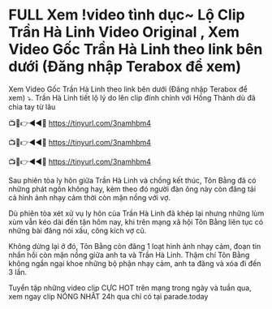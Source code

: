 # FULL Xem !video tình dục~ Lộ Clip Trần Hà Linh Video Original , Xem Video Gốc Trần Hà Linh theo link bên dưới (Đăng nhập Terabox để xem)

Xem Video Gốc Trần Hà Linh theo link bên dưới (Đăng nhập Terabox để xem) ⤵️. Trần Hà Linh tiết lộ lý do lên clip đính chính với Hồng Thành dù đã chia tay từ lâu

📺📱👉◄◄🔴  https://tinyurl.com/3namhbm4

 📺📱👉◄◄🔴  https://tinyurl.com/3namhbm4

📺📱👉◄◄🔴  https://tinyurl.com/3namhbm4


Sau phiên tòa ly hôn giữa Trần Hà Linh và chồng kết thúc, Tôn Bằng đã có những phát ngôn không hay, kèm theo đó người đàn ông này còn đăng tải cả hình ảnh nhạy cảm thời còn mặn nồng với vợ.

Dù phiên tòa xét xử vụ ly hôn của Trần Hà Linh đã khép lại nhưng những lùm xùm vẫn kéo dài đến tận hôm nay, khi trên mạng xã hội Tôn Bằng liên tục có những bài đăng nói xấu, công kích vợ cũ.

Không dừng lại ở đó, Tôn Bằng còn đăng 1 loạt hình ảnh nhạy cảm, đoạn tin nhắn hồi còn mặn nồng giữa anh ta và Trần Hà Linh. Thậm chí Tôn Bằng không ngần ngại khoe những bộ phận nhạy cảm, anh ta đăng và xóa đi đến 3 lần.

Tuyển tập những video clip CỰC HOT trên mạng trong ngày và tuần qua, xem ngay clip NÓNG NHẤT 24h qua chỉ có tại parade.today



